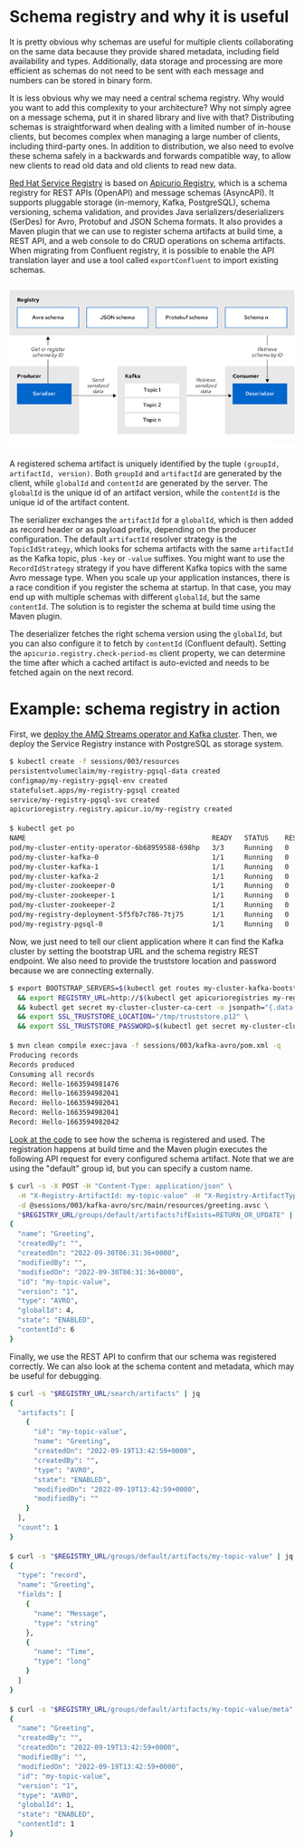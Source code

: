 # Schema registry and why it is useful

It is pretty obvious why schemas are useful for multiple clients collaborating on the same data because they provide shared metadata, including field availability and types. Additionally, data storage and processing are more efficient as schemas do not need to be sent with each message and numbers can be stored in binary form.

It is less obvious why we may need a central schema registry.
Why would you want to add this complexity to your architecture?
Why not simply agree on a message schema, put it in shared library and live with that?
Distributing schemas is straightforward when dealing with a limited number of in-house clients, but becomes complex when managing a large number of clients, including third-party ones.
In addition to distribution, we also need to evolve these schema safely in a backwards and forwards compatible way, to allow new clients to read old data and old clients to read new data.

[Red Hat Service Registry](https://catalog.redhat.com/software/operators/detail/5ef2818e7dc79430ca5f4fd2) is based on [Apicurio Registry](https://www.apicur.io/registry), which is a schema registry for REST APIs (OpenAPI) and message schemas (AsyncAPI).
It supports pluggable storage (in-memory, Kafka, PostgreSQL), schema versioning, schema validation, and provides Java serializers/deserializers (SerDes) for Avro, Protobuf and JSON Schema formats.
It also provides a Maven plugin that we can use to register schema artifacts at build time, a REST API, and a web console to do CRUD operations on schema artifacts.
When migrating from Confluent registry, it is possible to enable the API translation layer and use a tool called `exportConfluent` to import existing schemas.

![](images/serdes.png)

A registered schema artifact is uniquely identified by the tuple `(groupId, artifactId, version)`.
Both `groupId` and `artifactId` are generated by the client, while `globalId` and `contentId` are generated by the server.
The `globalId` is the unique id of an artifact version, while the `contentId` is the unique id of the artifact content.

The serializer exchanges the `artifactId` for a `globalId`, which is then added as record header or as payload prefix, depending on the producer configuration.
The default `artifactId` resolver strategy is the `TopicIdStrategy`, which looks for schema artifacts with the same `artifactId` as the Kafka topic, plus `-key` or `-value` suffixes.
You might want to use the `RecordIdStrategy` strategy if you have different Kafka topics with the same Avro message type.
When you scale up your application instances, there is a race condition if you register the schema at startup.
In that case, you may end up with multiple schemas with different `globalId`, but the same `contentId`.
The solution is to register the schema at build time using the Maven plugin.

The deserializer fetches the right schema version using the `globalId`, but you can also configure it to fetch by `contentId` (Confluent default).
Setting the `apicurio.registry.check-period-ms` client property, we can determine the time after which a cached artifact is auto-evicted and needs to be fetched again on the next record.

# Example: schema registry in action

First, we [deploy the AMQ Streams operator and Kafka cluster](/sessions/001).
Then, we deploy the Service Registry instance with PostgreSQL as storage system.

```sh
$ kubectl create -f sessions/003/resources
persistentvolumeclaim/my-registry-pgsql-data created
configmap/my-registry-pgsql-env created
statefulset.apps/my-registry-pgsql created
service/my-registry-pgsql-svc created
apicurioregistry.registry.apicur.io/my-registry created

$ kubectl get po
NAME                                              READY   STATUS    RESTARTS   AGE
pod/my-cluster-entity-operator-6b68959588-698hp   3/3     Running   0          165m
pod/my-cluster-kafka-0                            1/1     Running   0          166m
pod/my-cluster-kafka-1                            1/1     Running   0          166m
pod/my-cluster-kafka-2                            1/1     Running   0          166m
pod/my-cluster-zookeeper-0                        1/1     Running   0          168m
pod/my-cluster-zookeeper-1                        1/1     Running   0          168m
pod/my-cluster-zookeeper-2                        1/1     Running   0          168m
pod/my-registry-deployment-5f5fb7c786-7tj75       1/1     Running   0          53s
pod/my-registry-pgsql-0                           1/1     Running   0          8m36s
```

Now, we just need to tell our client application where it can find the Kafka cluster by setting the bootstrap URL and the schema registry REST endpoint.
We also need to provide the truststore location and password because we are connecting externally.

```sh
$ export BOOTSTRAP_SERVERS=$(kubectl get routes my-cluster-kafka-bootstrap -o jsonpath="{.status.ingress[0].host}"):443 \
  && export REGISTRY_URL=http://$(kubectl get apicurioregistries my-registry -o jsonpath="{.status.info.host}")/apis/registry/v2 \
  && kubectl get secret my-cluster-cluster-ca-cert -o jsonpath="{.data['ca\.p12']}" | base64 -d > /tmp/truststore.p12 \
  && export SSL_TRUSTSTORE_LOCATION="/tmp/truststore.p12" \
  && export SSL_TRUSTSTORE_PASSWORD=$(kubectl get secret my-cluster-cluster-ca-cert -o jsonpath="{.data['ca\.password']}" | base64 -d)

$ mvn clean compile exec:java -f sessions/003/kafka-avro/pom.xml -q
Producing records
Records produced
Consuming all records
Record: Hello-1663594981476
Record: Hello-1663594982041
Record: Hello-1663594982041
Record: Hello-1663594982041
Record: Hello-1663594982042
```

[Look at the code](/sessions/003/kafka-avro) to see how the schema is registered and used.
The registration happens at build time and the Maven plugin executes the following API request for every configured schema artifact.
Note that we are using the "default" group id, but you can specify a custom name.

```sh
$ curl -s -X POST -H "Content-Type: application/json" \
  -H "X-Registry-ArtifactId: my-topic-value" -H "X-Registry-ArtifactType: AVRO" \
  -d @sessions/003/kafka-avro/src/main/resources/greeting.avsc \
  "$REGISTRY_URL/groups/default/artifacts?ifExists=RETURN_OR_UPDATE" | jq
{
  "name": "Greeting",
  "createdBy": "",
  "createdOn": "2022-09-30T06:31:36+0000",
  "modifiedBy": "",
  "modifiedOn": "2022-09-30T06:31:36+0000",
  "id": "my-topic-value",
  "version": "1",
  "type": "AVRO",
  "globalId": 4,
  "state": "ENABLED",
  "contentId": 6
}
```

Finally, we use the REST API to confirm that our schema was registered correctly.
We can also look at the schema content and metadata, which may be useful for debugging.

```sh
$ curl -s "$REGISTRY_URL/search/artifacts" | jq
{
  "artifacts": [
    {
      "id": "my-topic-value",
      "name": "Greeting",
      "createdOn": "2022-09-19T13:42:59+0000",
      "createdBy": "",
      "type": "AVRO",
      "state": "ENABLED",
      "modifiedOn": "2022-09-19T13:42:59+0000",
      "modifiedBy": ""
    }
  ],
  "count": 1
}

$ curl -s "$REGISTRY_URL/groups/default/artifacts/my-topic-value" | jq
{
  "type": "record",
  "name": "Greeting",
  "fields": [
    {
      "name": "Message",
      "type": "string"
    },
    {
      "name": "Time",
      "type": "long"
    }
  ]
}

$ curl -s "$REGISTRY_URL/groups/default/artifacts/my-topic-value/meta" | jq
{
  "name": "Greeting",
  "createdBy": "",
  "createdOn": "2022-09-19T13:42:59+0000",
  "modifiedBy": "",
  "modifiedOn": "2022-09-19T13:42:59+0000",
  "id": "my-topic-value",
  "version": "1",
  "type": "AVRO",
  "globalId": 1,
  "state": "ENABLED",
  "contentId": 1
}
```
